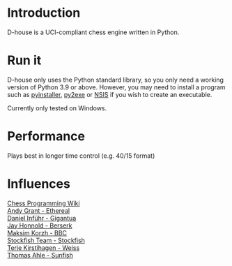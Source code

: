 # Introduction
D-house is a UCI-compliant chess engine written in Python. 

# Run it
D-house only uses the Python standard library, so you only need a working version of Python 3.9 or above. 
However, you may need to install a program such as 
[pyinstaller](https://pypi.org/project/pyinstaller/), [py2exe](https://pypi.org/project/py2exe/) or [NSIS](https://nsis.sourceforge.io/Download)
if you wish to create an executable.

Currently only tested on Windows.

# Performance
Plays best in longer time control (e.g. 40/15 format)

# Influences
[Chess Programming Wiki](https://www.chessprogramming.org/Main_Page)<br/>
[Andy Grant - Ethereal](https://github.com/AndyGrant/Ethereal)<br/>
[Daniel Inführ - Gigantua](https://github.com/Gigantua/Gigantua)<br/>
[Jay Honnold - Berserk](https://github.com/jhonnold/berserk)<br/>
[Maksim Korzh - BBC](https://github.com/maksimKorzh/bbc)<br/>
[Stockfish Team - Stockfish](https://github.com/official-stockfish/Stockfish)<br/>
[Terje Kirstihagen - Weiss](https://github.com/TerjeKir/weiss)<br/>
[Thomas Ahle - Sunfish](https://github.com/thomasahle/sunfish)<br/>
